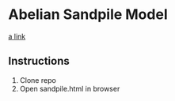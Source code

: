# Abelian Sandpile Model

[a link](https://en.wikipedia.org/wiki/Abelian_sandpile_model)

## Instructions

1. Clone repo
2. Open sandpile.html in browser